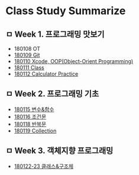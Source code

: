 # Class Study Summarize


## ㅁ Week 1. 프로그래밍 맛보기
* 180108 OT
* [180109 Git](https://github.com/starfg/ParkSungEun_iOS_School6/blob/master/Class/180109/180109.md)
* [180110 Xcode, OOP(Object-Orient Programming)](https://github.com/starfg/ParkSungEun_iOS_School6/blob/master/Class/180110/180110.md)
* [180111 Class](https://github.com/starfg/ParkSungEun_iOS_School6/blob/master/Class/180111/180111.md)
* [180112 Calculator Practice](https://github.com/starfg/ParkSungEun_iOS_School6/blob/master/Class/180112/180112.md)


## ㅁ Week 2. 프로그래밍 기초
* [180115 변수&함수](https://github.com/starfg/ParkSungEun_iOS_School6/blob/master/Class/180115/180115.md)
* [180116 조건문](https://github.com/starfg/ParkSungEun_iOS_School6/blob/master/Class/180116/180116.md)
* [180118 반복문](https://github.com/starfg/ParkSungEun_iOS_School6/blob/master/Class/180118/180118.md)
* [180119 Collection](https://github.com/starfg/ParkSungEun_iOS_School6/blob/master/Class/180119/180119.md)


## ㅁ Week 3. 객체지향 프로그래밍
* [180122-23 클래스&구조체]()